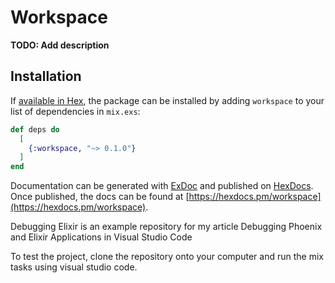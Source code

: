 # Workspace

**TODO: Add description**

## Installation

If [available in Hex](https://hex.pm/docs/publish), the package can be installed
by adding `workspace` to your list of dependencies in `mix.exs`:

```elixir
def deps do
  [
    {:workspace, "~> 0.1.0"}
  ]
end
```

Documentation can be generated with [ExDoc](https://github.com/elixir-lang/ex_doc)
and published on [HexDocs](https://hexdocs.pm). Once published, the docs can
be found at [https://hexdocs.pm/workspace](https://hexdocs.pm/workspace).



Debugging Elixir is an example repository for my article Debugging Phoenix and Elixir Applications in Visual Studio Code

To test the project, clone the repository onto your computer and run the mix tasks using visual studio code.
